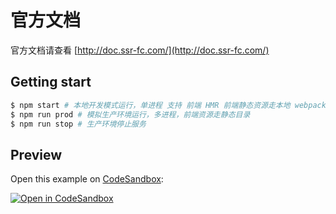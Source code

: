 # 官方文档

官方文档请查看 [http://doc.ssr-fc.com/](http://doc.ssr-fc.com/)

## Getting start

```bash
$ npm start # 本地开发模式运行，单进程 支持 前端 HMR 前端静态资源走本地 webpack 服务
$ npm run prod # 模拟生产环境运行，多进程，前端资源走静态目录
$ npm run stop # 生产环境停止服务
```

## Preview

Open this example on [CodeSandbox](https://codesandbox.com):

[![Open in CodeSandbox](https://codesandbox.io/static/img/play-codesandbox.svg)](https://codesandbox.io/s/github/zhangyuang/ssr/tree/feat/codesandbox/example/nestjs-vue-ssr)
